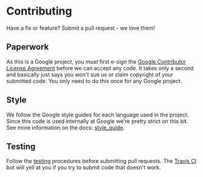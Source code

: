 # Contributing

Have a fix or feature? Submit a pull request - we love them!

## Paperwork

As this is a Google project, you *must* first e-sign the [Google Contributor License Agreement](https://developers.google.com/open-source/cla/individual) before we can accept any code. It takes only a second and basically just says you won't sue us or claim copyright of your submitted code. You only need to do this once for any Google project.

## Style

We follow the Google style guides for each language used in the project. Since this code is used internally at Google we're pretty strict on this bit. See more information on the docs: [style_guide](https://github.com/google/tracing-framework/blob/master/docs/style_guide.md).

## Testing

Follow the [testing](https://github.com/google/tracing-framework/blob/master/docs/testing.md) procedures before submitting pull requests. The [Travis CI](http://travis-ci.org) bot will yell at you if you try to submit code that doesn't work.
